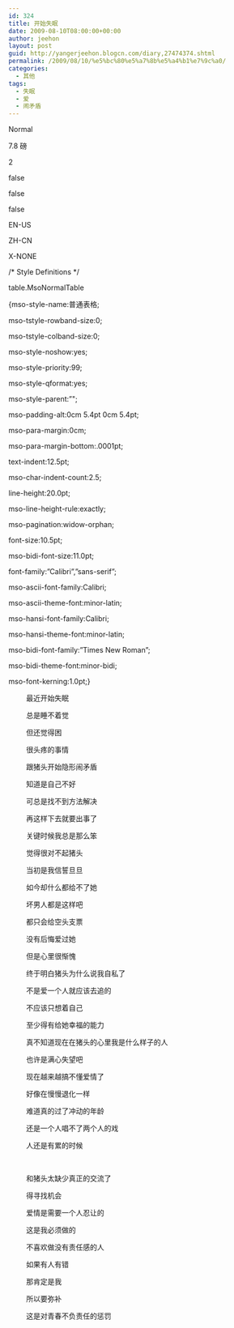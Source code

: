 ```yaml
---
id: 324
title: 开始失眠
date: 2009-08-10T08:00:00+00:00
author: jeehon
layout: post
guid: http://yangerjeehon.blogcn.com/diary,27474374.shtml
permalink: /2009/08/10/%e5%bc%80%e5%a7%8b%e5%a4%b1%e7%9c%a0/
categories:
  - 其他
tags:
  - 失眠
  - 爱
  - 闹矛盾
---
```

<!--[if gte mso 9]>-->

Normal
    


7.8 磅
    

    
2

false
    
false
    
false

EN-US
    
ZH-CN
    
X-NONE

<!--[if gte mso 9]>-->

<!--[if gte mso 10]>-->

/\* Style Definitions \*/
   
table.MsoNormalTable
	  
{mso-style-name:普通表格;
	  
mso-tstyle-rowband-size:0;
	  
mso-tstyle-colband-size:0;
	  
mso-style-noshow:yes;
	  
mso-style-priority:99;
	  
mso-style-qformat:yes;
	  
mso-style-parent:&#8221;";
	  
mso-padding-alt:0cm 5.4pt 0cm 5.4pt;
	  
mso-para-margin:0cm;
	  
mso-para-margin-bottom:.0001pt;
	  
text-indent:12.5pt;
	  
mso-char-indent-count:2.5;
	  
line-height:20.0pt;
	  
mso-line-height-rule:exactly;
	  
mso-pagination:widow-orphan;
	  
font-size:10.5pt;
	  
mso-bidi-font-size:11.0pt;
	  
font-family:&#8221;Calibri&#8221;,&#8221;sans-serif&#8221;;
	  
mso-ascii-font-family:Calibri;
	  
mso-ascii-theme-font:minor-latin;
	  
mso-hansi-font-family:Calibri;
	  
mso-hansi-theme-font:minor-latin;
	  
mso-bidi-font-family:&#8221;Times New Roman&#8221;;
	  
mso-bidi-theme-font:minor-bidi;
	  
mso-font-kerning:1.0pt;}

<p class="MsoNormal" style="text-indent: 26.25pt">
  <span style="font-family: 宋体">最近开始失眠</span>
</p>

<p class="MsoNormal" style="text-indent: 26.25pt">
  <span style="font-family: 宋体">总是睡不着觉</span>
</p>

<p class="MsoNormal" style="text-indent: 26.25pt">
  <span style="font-family: 宋体">但还觉得困</span>
</p>

<p class="MsoNormal" style="text-indent: 26.25pt">
  <span style="font-family: 宋体">很头疼的事情</span>
</p>

<p class="MsoNormal" style="text-indent: 26.25pt">
  <span style="font-family: 宋体">跟猪头开始隐形闹矛盾</span>
</p>

<p class="MsoNormal" style="text-indent: 26.25pt">
  <span style="font-family: 宋体">知道是自己不好</span>
</p>

<p class="MsoNormal" style="text-indent: 26.25pt">
  <span style="font-family: 宋体">可总是找不到方法解决</span>
</p>

<p class="MsoNormal" style="text-indent: 26.25pt">
  <span style="font-family: 宋体">再这样下去就要出事了</span>
</p>

<p class="MsoNormal" style="text-indent: 26.25pt">
  <span style="font-family: 宋体">关键时候我总是那么笨</span>
</p>

<p class="MsoNormal" style="text-indent: 26.25pt">
  <span style="font-family: 宋体">觉得很对不起猪头</span>
</p>

<p class="MsoNormal" style="text-indent: 26.25pt">
  <span style="font-family: 宋体">当初是我信誓旦旦</span>
</p>

<p class="MsoNormal" style="text-indent: 26.25pt">
  <span style="font-family: 宋体">如今却什么都给不了她</span>
</p>

<p class="MsoNormal" style="text-indent: 26.25pt">
  <span style="font-family: 宋体">坏男人都是这样吧</span>
</p>

<p class="MsoNormal" style="text-indent: 26.25pt">
  <span style="font-family: 宋体">都只会给空头支票</span>
</p>

<p class="MsoNormal" style="text-indent: 26.25pt">
  <span style="font-family: 宋体">没有后悔爱过她</span>
</p>

<p class="MsoNormal" style="text-indent: 26.25pt">
  <span style="font-family: 宋体">但是心里很惭愧</span>
</p>

<p class="MsoNormal" style="text-indent: 26.25pt">
  <span style="font-family: 宋体">终于明白猪头为什么说我自私了</span>
</p>

<p class="MsoNormal" style="text-indent: 26.25pt">
  <span style="font-family: 宋体">不是爱一个人就应该去追的</span>
</p>

<p class="MsoNormal" style="text-indent: 26.25pt">
  <span style="font-family: 宋体">不应该只想着自己</span>
</p>

<p class="MsoNormal" style="text-indent: 26.25pt">
  <span style="font-family: 宋体">至少得有给她幸福的能力</span>
</p>

<p class="MsoNormal" style="text-indent: 26.25pt">
  <span style="font-family: 宋体">真不知道现在在猪头的心里我是什么样子的人</span>
</p>

<p class="MsoNormal" style="text-indent: 26.25pt">
  <span style="font-family: 宋体">也许是满心失望吧</span>
</p>

<p class="MsoNormal" style="text-indent: 26.25pt">
  <span style="font-family: 宋体">现在越来越搞不懂爱情了</span>
</p>

<p class="MsoNormal" style="text-indent: 26.25pt">
  <span style="font-family: 宋体">好像在慢慢退化一样</span>
</p>

<p class="MsoNormal" style="text-indent: 26.25pt">
  <span style="font-family: 宋体">难道真的过了冲动的年龄</span>
</p>

<p class="MsoNormal" style="text-indent: 26.25pt">
  <span style="font-family: 宋体">还是一个人唱不了两个人的戏</span>
</p>

<p class="MsoNormal" style="text-indent: 26.25pt">
  <span style="font-family: 宋体">人还是有累的时候</span>
</p>

<p class="MsoNormal" style="text-indent: 26.25pt">
  <span lang="EN-US">&nbsp;</span>
</p>

<p class="MsoNormal" style="text-indent: 26.25pt">
  <span style="font-family: 宋体">和猪头太缺少真正的交流了</span>
</p>

<p class="MsoNormal" style="text-indent: 26.25pt">
  <span style="font-family: 宋体">得寻找机会</span>
</p>

<p class="MsoNormal" style="text-indent: 26.25pt">
  <span style="font-family: 宋体">爱情是需要一个人忍让的</span>
</p>

<p class="MsoNormal" style="text-indent: 26.25pt">
  <span style="font-family: 宋体">这是我必须做的</span>
</p>

<p class="MsoNormal" style="text-indent: 26.25pt">
  <span style="font-family: 宋体">不喜欢做没有责任感的人</span>
</p>

<p class="MsoNormal" style="text-indent: 26.25pt">
  <span style="font-family: 宋体">如果有人有错</span>
</p>

<p class="MsoNormal" style="text-indent: 26.25pt">
  <span style="font-family: 宋体">那肯定是我</span>
</p>

<p class="MsoNormal" style="text-indent: 26.25pt">
  <span style="font-family: 宋体">所以要弥补</span>
</p>

<p class="MsoNormal" style="text-indent: 26.25pt">
  <span style="font-family: 宋体">这是对青春不负责任的惩罚</span>
</p>